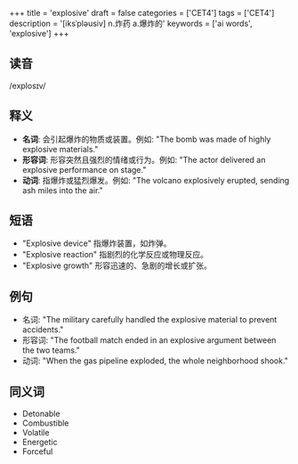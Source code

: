 +++
title = 'explosive'
draft = false
categories = ['CET4']
tags = ['CET4']
description = '[iksˈpləusiv] n.炸药 a.爆炸的'
keywords = ['ai words', 'explosive']
+++

## 读音
/explosɪv/

## 释义
- **名词**: 会引起爆炸的物质或装置。例如: "The bomb was made of highly explosive materials."
- **形容词**: 形容突然且强烈的情绪或行为。例如: "The actor delivered an explosive performance on stage."
- **动词**: 指爆炸或猛烈爆发。例如: "The volcano explosively erupted, sending ash miles into the air."

## 短语
- "Explosive device" 指爆炸装置，如炸弹。
- "Explosive reaction" 指剧烈的化学反应或物理反应。
- "Explosive growth" 形容迅速的、急剧的增长或扩张。

## 例句
- 名词: "The military carefully handled the explosive material to prevent accidents."
- 形容词: "The football match ended in an explosive argument between the two teams."
- 动词: "When the gas pipeline exploded, the whole neighborhood shook."

## 同义词
- Detonable
- Combustible
- Volatile
- Energetic
- Forceful
